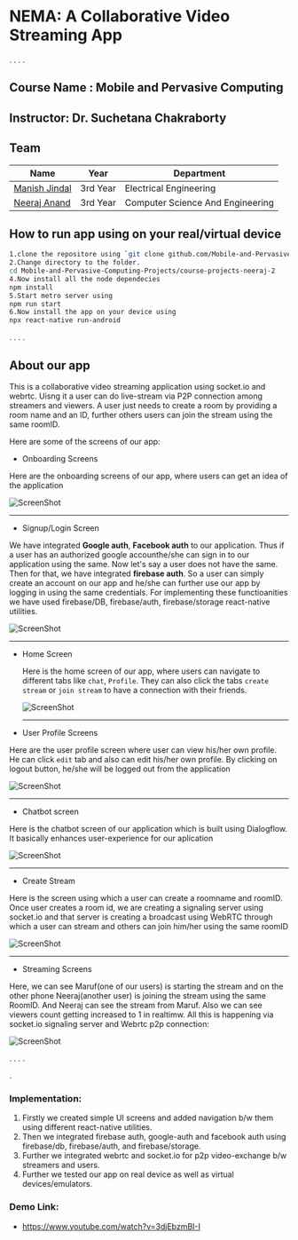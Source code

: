 # NEMA: A Collaborative Video Streaming App


.
.
.
.
## Course Name : Mobile and Pervasive Computing
## Instructor: Dr. Suchetana Chakraborty 

## Team
| Name                                            | Year      | Department                       |
| ----------------------------------------------- | --------- | -------------------------------- |
| [Manish Jindal](https://github.com/manishjindal24444/) | 3rd Year | Electrical Engineering |
| [Neeraj Anand](https://github.com/neeraj-2) | 3rd Year | Computer Science And Engineering |




## How to run app using on your real/virtual device
```sh
1.clone the repositore using `git clone github.com/Mobile-and-Pervasive-Computing-Projects/course-projects-neeraj-2.git `
2.Change directory to the folder.
cd Mobile-and-Pervasive-Computing-Projects/course-projects-neeraj-2
4.Now install all the node dependecies
npm install
5.Start metro server using
npm run start
6.Now install the app on your device using
npx react-native run-android
```



.
.
.
.
## About our app

This is a collaborative video streaming application using socket.io and webrtc. Uisng it a user can do live-stream via P2P connection among streamers and viewers. A user just needs to create a room by providing a room name and an ID, further others users can join the stream using the same roomID.

Here are some of the screens of our app:

- Onboarding Screens

Here are the onboarding screens of our app, where users can get an idea of the application 

 ![ScreenShot](assets/gif1.gif)
 
 <hr/>


- Signup/Login Screen

We have integrated **Google auth**, **Facebook auth** to our application. Thus if a user has an authorized google accounthe/she can sign in to our application using the same. Now let's say a user does not have the same. Then for that, we have integrated **firebase auth**. So a user can simply create an account on our app and he/she can further use our app by logging in using the same credentials. For implementing these functioanities we have used firebase/DB, firebase/auth, firebase/storage react-native utilities.



  ![ScreenShot](assets/gif2.gif)
  
  
  <hr/>
  
- Home Screen
  
  Here is the home screen of our app, where users can navigate to different tabs like `chat`, `Profile`. They can also click the tabs `create stream` or `join stream` to have a connection with their friends. 
  
   ![ScreenShot](assets/nim1.gif)
   
   
   <hr/>

- User Profile Screens

Here are the user profile screen where user can view his/her own profile. He can click `edit` tab and also can edit his/her own profile. By clicking on  logout button, he/she will be logged out from the application 

![ScreenShot](assets/gif4.gif)


<hr/>

- Chatbot screen

Here is the chatbot screen of our application which is built using Dialogflow. It basically enhances user-experience for our aplication

![ScreenShot](assets/gif3.gif)

<hr/>

- Create Stream 

Here is the screen using which a user can create a  roomname  and  roomID. Once user creates a room id, we are creating a signaling server using  socket.io  and that server is creating a broadcast using WebRTC through which a user can stream and others can join him/her using the same roomID

![ScreenShot](assets/gif6.gif)
<hr/>

- Streaming Screens

Here, we can see Maruf(one of our users) is starting the stream and on the other phone Neeraj(another user) is joining the stream using the same RoomID. And Neeraj can see the stream from Maruf. Also we can see viewers count getting increased to 1 in realtimw. All this is happening via socket.io signaling server and Webrtc p2p connection:



![ScreenShot](assets/gif5.gif)




.
.
.
.

.
### Implementation:
1. Firstly we created simple UI screens and added navigation b/w them using different react-native utilities.
2. Then we integrated firebase auth, google-auth and facebook auth using firebase/db, firebase/auth, and firebase/storage.
3. Further we integrated webrtc and socket.io for p2p video-exchange b/w streamers and users.
3. Further we tested our app on real device as well as virtual devices/emulators.


### Demo Link:

- https://www.youtube.com/watch?v=3djEbzmBI-I



